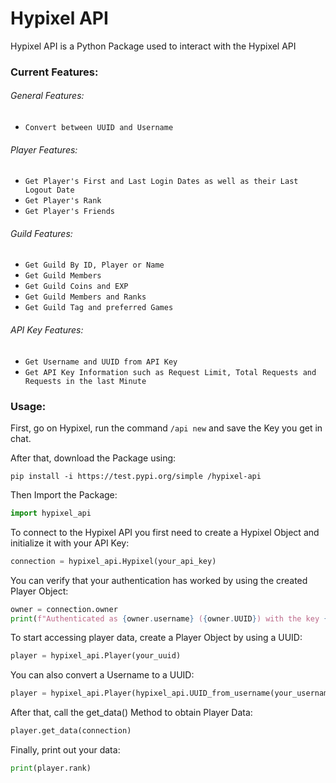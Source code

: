 # Hypixel API

Hypixel API is a Python Package used to interact with the Hypixel API

### Current Features:

###### General Features:

- ```Convert between UUID and Username```

###### Player Features:

- ```Get Player's First and Last Login Dates as well as their Last Logout Date```
- ```Get Player's Rank```
- ```Get Player's Friends```

###### Guild Features:
- ```Get Guild By ID, Player or Name```
- ```Get Guild Members```
- ```Get Guild Coins and EXP```
- ```Get Guild Members and Ranks```
- ```Get Guild Tag and preferred Games```

###### API Key Features:

- ```Get Username and UUID from API Key```
- ```Get API Key Information such as Request Limit, Total Requests and Requests in the last Minute```


### Usage:
First, go on Hypixel, run the command ```/api new``` and save the Key you get in chat.

After that, download the Package using:
```commandline
pip install -i https://test.pypi.org/simple /hypixel-api
```

Then Import the Package:
```python
import hypixel_api
```

To connect to the Hypixel API you first need to create a Hypixel Object and initialize it with your API Key:
```python
connection = hypixel_api.Hypixel(your_api_key)
```

You can verify that your authentication has worked by using the created Player Object:
```python
owner = connection.owner
print(f"Authenticated as {owner.username} ({owner.UUID}) with the key {connection.key}")
```

To start accessing player data, create a Player Object by using a UUID:
```python
player = hypixel_api.Player(your_uuid)
```
You can also convert a Username to a UUID:
```python
player = hypixel_api.Player(hypixel_api.UUID_from_username(your_username))
```
After that, call the get_data() Method to obtain Player Data:
```python
player.get_data(connection)
```
Finally, print out your data:
```python
print(player.rank)
```
